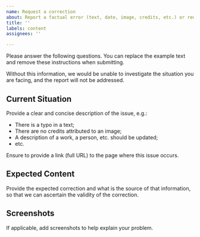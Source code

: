 ```yaml
---
name: Request a correction
about: Report a factual error (text, date, image, credits, etc.) or request an update
title: ''
labels: content
assignees: ''

---
```


Please answer the following questions. You can replace the example text and remove these instructions when submitting.

Without this information, we would be unable to investigate the situation you are facing, and the report will not be addressed.


## Current Situation

Provide a clear and concise description of the issue, e.g.:
- There is a typo in a text;
- There are no credits attributed to an image;
- A description of a work, a person, etc. should be updated;
- etc.

Ensure to provide a link (full URL) to the page where this issue occurs.


## Expected Content

Provide the expected correction and what is the source of that information, so that we can ascertain the validity of the correction.


## Screenshots

If applicable, add screenshots to help explain your problem.
